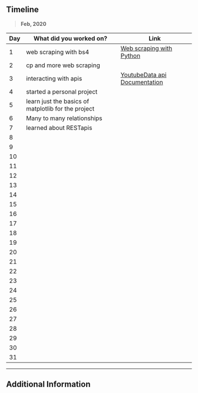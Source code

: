 ## Timeline

> **Feb, 2020**

|Day|What did you worked on?|Link|
|-------|------|--------|
|1|web scraping with bs4|[Web scraping with Python](https://www.youtube.com/watch?v=ng2o98k983k&t=304s)|
|2|cp and more web scraping||
|3|interacting with apis|[YoutubeData api Documentation](https://developers.google.com/youtube/v3/guides/authentication)|
|4|started a personal project||
|5|learn just the basics of matplotlib for the project||
|6|Many to many relationships||
|7|learned about RESTapis||
|8|||
|9|||
|10|||
|11|||
|12|||
|13|||
|14|||
|15|||
|16|||
|17|||
|18|||
|19|||
|20|||
|21|||
|22|||
|23|||
|24|||
|25|||
|26|||
|27|||
|28|||
|29|||
|30|||
|31|||



---

## Additional Information

